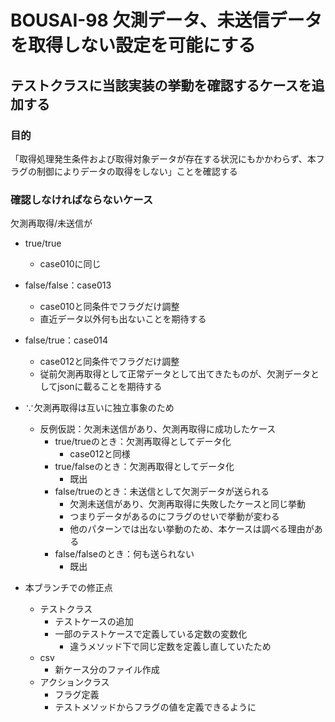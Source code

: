 # BOUSAI-98 欠測データ、未送信データを取得しない設定を可能にする

## テストクラスに当該実装の挙動を確認するケースを追加する

### 目的
「取得処理発生条件および取得対象データが存在する状況にもかかわらず、本フラグの制御によりデータの取得をしない」ことを確認する

### 確認しなければならないケース

欠測再取得/未送信が
- true/true
  - case010に同じ
- false/false：case013
  - case010と同条件でフラグだけ調整
  - 直近データ以外何も出ないことを期待する
- false/true：case014
  - case012と同条件でフラグだけ調整
  - 従前欠測再取得として正常データとして出てきたものが、欠測データとしてjsonに載ることを期待する

- ∵欠測再取得は互いに独立事象のため
  - 反例仮説：欠測未送信があり、欠測再取得に成功したケース
    - true/trueのとき：欠測再取得としてデータ化
      - case012と同様
    - true/falseのとき：欠測再取得としてデータ化
      - 既出
    - false/trueのとき：未送信として欠測データが送られる
      - 欠測未送信があり、欠測再取得に失敗したケースと同じ挙動
      - つまりデータがあるのにフラグのせいで挙動が変わる
      - 他のパターンでは出ない挙動のため、本ケースは調べる理由がある
    - false/falseのとき：何も送られない
      - 既出

- 本ブランチでの修正点
  - テストクラス
    - テストケースの追加
    - 一部のテストケースで定義している定数の変数化
      - 違うメソッド下で同じ定数を定義し直していたため
  - csv
    - 新ケース分のファイル作成
  - アクションクラス
    - フラグ定義
    - テストメソッドからフラグの値を定義できるように
